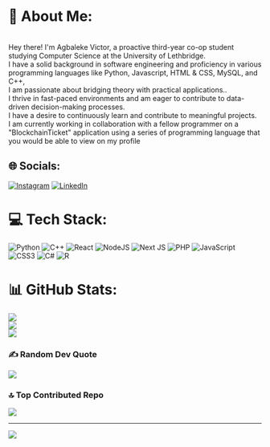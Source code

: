 # 💫 About Me:
<br>Hey there! I'm Agbaleke Victor, a proactive third-year co-op student studying Computer Science at the University of Lethbridge. <br>I have a solid background in software engineering and proficiency in various programming languages like Python, Javascript, HTML & CSS, MySQL, and C++,<br>I am passionate about bridging theory with practical applications..<br>I thrive in fast-paced environments and am eager to contribute to data-driven decision-making processes.<br>I have a desire to continuously learn and contribute to meaningful projects.<br>I am currently working in collaboration with a fellow programmer on a "BlockchainTicket" application using a series of programming language that you would be able to view on my profile<br>


## 🌐 Socials:
[![Instagram](https://img.shields.io/badge/Instagram-%23E4405F.svg?logo=Instagram&logoColor=white)](https://instagram.com/balek.cds) [![LinkedIn](https://img.shields.io/badge/LinkedIn-%230077B5.svg?logo=linkedin&logoColor=white)](https://linkedin.com/in/www.linkedin.com/in/victor-agbaleke-414549201) 

# 💻 Tech Stack:
![Python](https://img.shields.io/badge/python-3670A0?style=for-the-badge&logo=python&logoColor=ffdd54) ![C++](https://img.shields.io/badge/c++-%2300599C.svg?style=for-the-badge&logo=c%2B%2B&logoColor=white) ![React](https://img.shields.io/badge/react-%2320232a.svg?style=for-the-badge&logo=react&logoColor=%2361DAFB) ![NodeJS](https://img.shields.io/badge/node.js-6DA55F?style=for-the-badge&logo=node.js&logoColor=white) ![Next JS](https://img.shields.io/badge/Next-black?style=for-the-badge&logo=next.js&logoColor=white) ![PHP](https://img.shields.io/badge/php-%23777BB4.svg?style=for-the-badge&logo=php&logoColor=white) ![JavaScript](https://img.shields.io/badge/javascript-%23323330.svg?style=for-the-badge&logo=javascript&logoColor=%23F7DF1E) ![CSS3](https://img.shields.io/badge/css3-%231572B6.svg?style=for-the-badge&logo=css3&logoColor=white) ![C#](https://img.shields.io/badge/c%23-%23239120.svg?style=for-the-badge&logo=csharp&logoColor=white) ![R](https://img.shields.io/badge/r-%23276DC3.svg?style=for-the-badge&logo=r&logoColor=white)
# 📊 GitHub Stats:
![](https://github-readme-stats.vercel.app/api?username=VictorAgbaleke&theme=great-gatsby&hide_border=false&include_all_commits=false&count_private=false)<br/>
![](https://github-readme-streak-stats.herokuapp.com/?user=VictorAgbaleke&theme=great-gatsby&hide_border=false)<br/>
![](https://github-readme-stats.vercel.app/api/top-langs/?username=VictorAgbaleke&theme=great-gatsby&hide_border=false&include_all_commits=false&count_private=false&layout=compact)

### ✍️ Random Dev Quote
![](https://quotes-github-readme.vercel.app/api?type=horizontal&theme=radical)

### 🔝 Top Contributed Repo
![](https://github-contributor-stats.vercel.app/api?username=VictorAgbaleke&limit=5&theme=dark&combine_all_yearly_contributions=true)

---
[![](https://visitcount.itsvg.in/api?id=VictorAgbaleke&icon=0&color=0)](https://visitcount.itsvg.in)

<!-- Proudly created with GPRM ( https://gprm.itsvg.in ) -->
